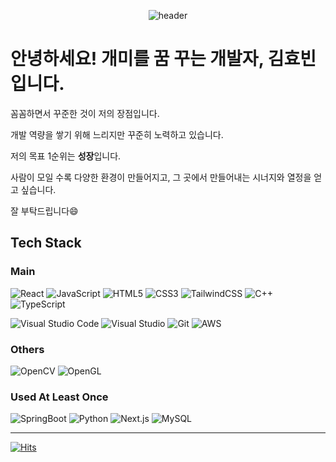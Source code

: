 <div align="center">  

  ![header](https://capsule-render.vercel.app/api?type=waving&color=gradient&customColorList=0,2,2,5,30&height=300&section=header&text=FE%20Developer&fontSize=90)

</div>

  # 안녕하세요! 개미를 꿈 꾸는 개발자, 김효빈입니다.


  꼼꼼하면서 꾸준한 것이 저의 장점입니다.
  
  개발 역량을 쌓기 위해 느리지만 꾸준히 노력하고 있습니다.
  
  저의 목표 1순위는 **성장**입니다.
  
  사람이 모일 수록 다양한 환경이 만들어지고, 그 곳에서 만들어내는 시너지와 열정을 얻고 싶습니다.
  
  잘 부탁드립니다😄

  
  ## Tech Stack 
  ### Main
    
![React](https://img.shields.io/badge/React-61DAFB.svg?style=flat-square&logo=React&logoColor=black)
![JavaScript](https://img.shields.io/badge/JavaScript-F7DF1E?style=flat-square&logo=javascript&logoColor=black)
![HTML5](https://img.shields.io/badge/HTML5-E34F26?style=flat-square&logo=html5&logoColor=white)
![CSS3](https://img.shields.io/badge/CSS3-1572B6?style=flat-square&logo=css3&logoColor=white)
![TailwindCSS](https://img.shields.io/badge/Tailwind%20CSS-06B6D4.svg?style=flat-square&logo=tailwindcss&logoColor=white)
![C++](https://img.shields.io/badge/C++-00599C?style=flat-square&logo=C%2B%2B&logoColor=white)
![TypeScript](https://img.shields.io/badge/Typescript-3178C6?style=flat-square&logo=Typescript&logoColor=white)
    
![Visual Studio Code](https://img.shields.io/badge/Visual%20Studio%20Code-0078d7.svg?style=flat-square&logo=visual-studio-code&logoColor=white)
![Visual Studio](https://img.shields.io/badge/Visual%20Studio-5C2D91?style=flat-square&logo=VisualStudio&logoColor=white)
![Git](https://img.shields.io/badge/Git-F05032?style=flat-square&logo=git&logoColor=white)
![AWS](https://img.shields.io/badge/AWS-%23FF9900.svg?style=flat-square&logo=amazon-aws&logoColor=white)

  ### Others
  ![OpenCV](https://img.shields.io/badge/OpenCV-5C3EE8?style=flat-square&logo=opencv&logoColor=black)
  ![OpenGL](https://img.shields.io/badge/OpenGL-5586A4?style=flat-square&logo=opengl&logoColor=black)

  
  ### Used At Least Once
  ![SpringBoot](https://img.shields.io/badge/SpringBoot-6DB33F?style=flat-square&logo=Spring&logoColor=white)
  ![Python](https://img.shields.io/badge/Python-3776AB?style=flat-square&logo=Python&logoColor=white)
  ![Next.js](https://img.shields.io/badge/Next.js-000000?style=flat-square&logo=Next.js&logoColor=white)
  ![MySQL](https://img.shields.io/badge/MySQL-4479A1?style=flat-square&logo=MySQL&logoColor=white)
  

  <hr/>
    
  [![Hits](https://hits.seeyoufarm.com/api/count/incr/badge.svg?url=https%3A%2F%2Fgithub.com%2Fkmyobin&count_bg=%234FB4FF&title_bg=%2340DBFE&icon=&icon_color=%23E7E7E7&title=hits&edge_flat=false)](https://hits.seeyoufarm.com)
